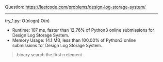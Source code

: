 Question: https://leetcode.com/problems/design-log-storage-system/

---

try_1.py: O(nlogn) O(n)

* Runtime: 107 ms, faster than 12.76% of Python3 online submissions for Design Log Storage System.
* Memory Usage: 14.1 MB, less than 100.00% of Python3 online submissions for Design Log Storage System.

> binary search the first n element
